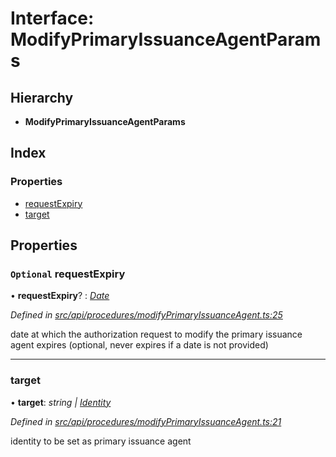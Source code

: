 # Interface: ModifyPrimaryIssuanceAgentParams

## Hierarchy

* **ModifyPrimaryIssuanceAgentParams**

## Index

### Properties

* [requestExpiry](modifyprimaryissuanceagentparams.md#optional-requestexpiry)
* [target](modifyprimaryissuanceagentparams.md#target)

## Properties

### `Optional` requestExpiry

• **requestExpiry**? : *[Date](../enums/transactionargumenttype.md#date)*

*Defined in [src/api/procedures/modifyPrimaryIssuanceAgent.ts:25](https://github.com/PolymathNetwork/polymesh-sdk/blob/44d12f59/src/api/procedures/modifyPrimaryIssuanceAgent.ts#L25)*

date at which the authorization request to modify the primary issuance agent expires (optional, never expires if a date is not provided)

___

###  target

• **target**: *string | [Identity](../classes/identity.md)*

*Defined in [src/api/procedures/modifyPrimaryIssuanceAgent.ts:21](https://github.com/PolymathNetwork/polymesh-sdk/blob/44d12f59/src/api/procedures/modifyPrimaryIssuanceAgent.ts#L21)*

identity to be set as primary issuance agent
